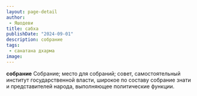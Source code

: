 ```yaml
---
layout: page-detail
author:
 - Яшодеви
title: сабха
publishDate: "2024-09-01"
description: собрание
tags:
 - санатана дхарма
image: 
---
```


__собрание__
Собрание; место для собраний; совет, самостоятельный институт государственной власти, широкое по составу собрание знати и представителей народа, выполняющее политические функции.

